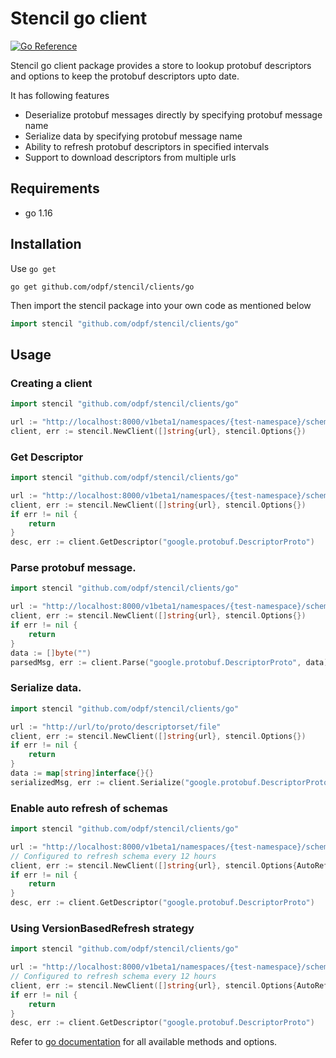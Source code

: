 # Stencil go client


[![Go Reference](https://pkg.go.dev/badge/github.com/odpf/stencil/clients/go.svg)](https://pkg.go.dev/github.com/odpf/stencil/clients/go)

Stencil go client package provides a store to lookup protobuf descriptors and options to keep the protobuf descriptors upto date.

It has following features
 - Deserialize protobuf messages directly by specifying protobuf message name
 - Serialize data by specifying protobuf message name
 - Ability to refresh protobuf descriptors in specified intervals
 - Support to download descriptors from multiple urls


## Requirements

 - go 1.16

## Installation

Use `go get`
```
go get github.com/odpf/stencil/clients/go
```

Then import the stencil package into your own code as mentioned below
```go
import stencil "github.com/odpf/stencil/clients/go"
```

## Usage

### Creating a client

```go
import stencil "github.com/odpf/stencil/clients/go"

url := "http://localhost:8000/v1beta1/namespaces/{test-namespace}/schemas/{schema-name}"
client, err := stencil.NewClient([]string{url}, stencil.Options{})
```

### Get Descriptor
```go
import stencil "github.com/odpf/stencil/clients/go"

url := "http://localhost:8000/v1beta1/namespaces/{test-namespace}/schemas/{schema-name}"
client, err := stencil.NewClient([]string{url}, stencil.Options{})
if err != nil {
    return
}
desc, err := client.GetDescriptor("google.protobuf.DescriptorProto")
```

### Parse protobuf message. 
```go
import stencil "github.com/odpf/stencil/clients/go"

url := "http://localhost:8000/v1beta1/namespaces/{test-namespace}/schemas/{schema-name}"
client, err := stencil.NewClient([]string{url}, stencil.Options{})
if err != nil {
    return
}
data := []byte("")
parsedMsg, err := client.Parse("google.protobuf.DescriptorProto", data)
```

### Serialize data.
```go
import stencil "github.com/odpf/stencil/clients/go"

url := "http://url/to/proto/descriptorset/file"
client, err := stencil.NewClient([]string{url}, stencil.Options{})
if err != nil {
    return
}
data := map[string]interface{}{}
serializedMsg, err := client.Serialize("google.protobuf.DescriptorProto", data)
```

### Enable auto refresh of schemas
```go
import stencil "github.com/odpf/stencil/clients/go"

url := "http://localhost:8000/v1beta1/namespaces/{test-namespace}/schemas/{schema-name}"
// Configured to refresh schema every 12 hours
client, err := stencil.NewClient([]string{url}, stencil.Options{AutoRefresh: true, RefreshInterval: time.Hours * 12})
if err != nil {
    return
}
desc, err := client.GetDescriptor("google.protobuf.DescriptorProto")
```

### Using VersionBasedRefresh strategy
```go
import stencil "github.com/odpf/stencil/clients/go"

url := "http://localhost:8000/v1beta1/namespaces/{test-namespace}/schemas/{schema-name}"
// Configured to refresh schema every 12 hours
client, err := stencil.NewClient([]string{url}, stencil.Options{AutoRefresh: true, RefreshInterval: time.Hours * 12, RefreshStrategy: stencil.VersionBasedRefresh})
if err != nil {
    return
}
desc, err := client.GetDescriptor("google.protobuf.DescriptorProto")
```
Refer to [go documentation](https://pkg.go.dev/github.com/odpf/stencil/clients/go) for all available methods and options.
